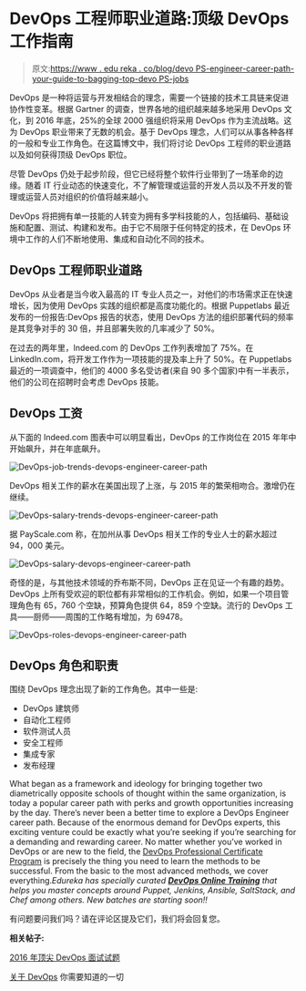 # DevOps 工程师职业道路:顶级 DevOps 工作指南

> 原文:[https://www . edu reka . co/blog/devo PS-engineer-career-path-your-guide-to-bagging-top-devo PS-jobs](https://www.edureka.co/blog/devops-engineer-career-path-your-guide-to-bagging-top-devops-jobs)

DevOps 是一种将运营与开发相结合的理念，需要一个链接的技术工具链来促进协作性变革。根据 Gartner 的调查，世界各地的组织越来越多地采用 DevOps 文化，到 2016 年底，25%的全球 2000 强组织将采用 DevOps 作为主流战略。这为 DevOps 职业带来了无数的机会。基于 DevOps 理念，人们可以从事各种各样的一般和专业工作角色。在这篇博文中，我们将讨论 DevOps 工程师的职业道路以及如何获得顶级 DevOps 职位。

尽管 DevOps 仍处于起步阶段，但它已经将整个软件行业带到了一场革命的边缘。随着 IT 行业动态的快速变化，不了解管理或运营的开发人员以及不开发的管理或运营人员对组织的价值将越来越小。

DevOps 将把拥有单一技能的人转变为拥有多学科技能的人，包括编码、基础设施和配置、测试、构建和发布。由于它不局限于任何特定的技术，在 DevOps 环境中工作的人们不断地使用、集成和自动化不同的技术。

## DevOps 工程师职业道路

DevOps 从业者是当今收入最高的 IT 专业人员之一，对他们的市场需求正在快速增长，因为使用 DevOps 实践的组织都是高度功能化的。根据 Puppetlabs 最近发布的一份报告:DevOps 报告的状态，使用 DevOps 方法的组织部署代码的频率是其竞争对手的 30 倍，并且部署失败的几率减少了 50%。

在过去的两年里，Indeed.com 的 DevOps 工作列表增加了 75%。在 LinkedIn.com，将开发工作作为一项技能的提及率上升了 50%。在 Puppetlabs 最近的一项调查中，他们的 4000 多名受访者(来自 90 多个国家)中有一半表示，他们的公司在招聘时会考虑 DevOps 技能。

## DevOps 工资

从下面的 Indeed.com 图表中可以明显看出，DevOps 的工作岗位在 2015 年年中开始飙升，并在年底飙升。

![DevOps-job-trends-devops-engineer-career-path](../Images/02e38106b1f1eb12408d7fd2d6ddbacf.png)

DevOps 相关工作的薪水在美国出现了上涨，与 2015 年的繁荣相吻合。激增仍在继续。

![DevOps-salary-trends-devops-engineer-career-path](../Images/9dda987b40ccf79b8ab1eea574f8db5f.png)

据 PayScale.com 称，在加州从事 DevOps 相关工作的专业人士的薪水超过 94，000 美元。

![DevOps-salary-devops-engineer-career-path](../Images/f260226441151277e3e339b0f950825e.png)

奇怪的是，与其他技术领域的乔布斯不同，DevOps 正在见证一个有趣的趋势。DevOps 上所有受欢迎的职位都有非常相似的工作机会。例如，如果一个项目管理角色有 65，760 个空缺，预算角色提供 64，859 个空缺。流行的 DevOps 工具——厨师——周围的工作略有增加，为 69478。

![DevOps-roles-devops-engineer-career-path](../Images/233239cbff14b4d6e0eed4c63d32d36d.png)

## DevOps 角色和职责

围绕 DevOps 理念出现了新的工作角色。其中一些是:

*   DevOps 建筑师
*   自动化工程师
*   软件测试人员
*   安全工程师
*   集成专家
*   发布经理

What began as a framework and ideology for bringing together two diametrically opposite schools of thought within the same organization, is today a popular career path with perks and growth opportunities increasing by the day. There’s never been a better time to explore a DevOps Engineer career path. Because of the enormous demand for DevOps experts, this exciting venture could be exactly what you’re seeking if you’re searching for a demanding and rewarding career. No matter whether you’ve worked in DevOps or are new to the field, the [DevOps Professional Certificate Program](https://www.edureka.co/executive-programs/purdue-devops) is precisely the thing you need to learn the methods to be successful. From the basic to the most advanced methods, we cover everything.*Edureka has specially curated [**DevOps Online Training**](https://www.edureka.co/devops-certification-training) that helps you master concepts around Puppet, Jenkins, Ansible, SaltStack, and Chef among others. New batches are starting soon!!*

有问题要问我们吗？请在评论区提及它们，我们将会回复您。

**相关帖子:**

[2016 年顶尖 DevOps 面试试题](https://www.edureka.co/blog/interview-questions/top-devops-interview-questions-2016/ "Top DevOps Interview Questions")

[关于 DevOps](https://www.edureka.co/blog/devops-tutorial "All you need to know about DevOps") 你需要知道的一切